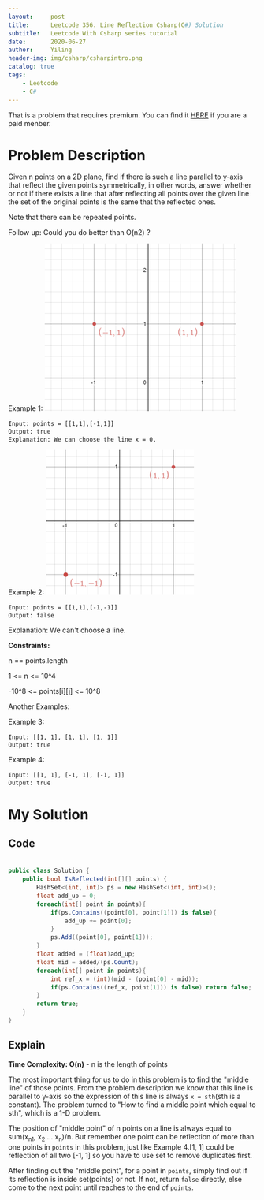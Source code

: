```yaml
---
layout:     post
title:      Leetcode 356. Line Reflection Csharp(C#) Solution
subtitle:   Leetcode With Csharp series tutorial
date:       2020-06-27
author:     Yiling
header-img: img/csharp/csharpintro.png
catalog: true
tags:
    - Leetcode
    - C#
---
```


That is a problem that requires premium. You can find it [HERE](https://leetcode.com/problems/line-reflection/) if you are a paid menber.

# Problem Description

Given n points on a 2D plane, find if there is such a line parallel to y-axis that reflect the given points symmetrically, in other words, answer whether or not if there exists a line that after reflecting all points over the given line the set of the original points is the same that the reflected ones.

Note that there can be repeated points.

Follow up:
Could you do better than O(n2) ?

 

Example 1:
![](\img\csharp\356_example_1.PNG)
```
Input: points = [[1,1],[-1,1]]
Output: true
Explanation: We can choose the line x = 0.
```


Example 2:
![](\img\csharp\356_example_2.PNG)
```
Input: points = [[1,1],[-1,-1]]
Output: false
```
Explanation: We can't choose a line.

**Constraints:**

n == points.length

1 <= n <= 10^4

-10^8 <= points[i][j] <= 10^8

Another Examples:

Example 3:
```
Input: [[1, 1], [1, 1], [1, 1]]
Output: true
```
Example 4:
```
Input: [[1, 1], [-1, 1], [-1, 1]]
Output: true
```


# My Solution

## Code
```c#

public class Solution {
    public bool IsReflected(int[][] points) {
        HashSet<(int, int)> ps = new HashSet<(int, int)>();
        float add_up = 0;
        foreach(int[] point in points){
            if(ps.Contains((point[0], point[1])) is false){
                add_up += point[0];
            }
            ps.Add((point[0], point[1]));
        }
        float added = (float)add_up;
        float mid = added/(ps.Count);
        foreach(int[] point in points){
            int ref_x = (int)(mid - (point[0] - mid));
            if(ps.Contains((ref_x, point[1])) is false) return false;
        }
        return true;
    }
}
```

## Explain
**Time Complexity: O(n)** - n is the length of points

The most important thing for us to do in this problem is to find the "middle line" of those points. From the problem description we know that this line is parallel to y-axis so the expression of this line is always `x = sth`(sth is a constant). The problem turned to "How to find a middle point which equal to sth", which is a 1-D problem.

The position of "middle point" of n points on a line is always equal to sum(x<sub>n1</sub>, x<sub>2</sub> ... x<sub>n</sub>)/n. But remember one point can be reflection of more than one points in ```points``` in this problem, just like Example 4.[1, 1] could be reflection of all two [-1, 1] so you have to use set to remove duplicates first.

After finding out the "middle point", for a point in ```points```, simply find out if its reflection is inside set(points) or not. If not, return `false` directly, else come to the next point until reaches to the end of `points`. 